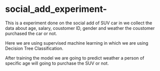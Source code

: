 # social_add_experiment-

This is a experiment done on the social add of SUV car in we collect the data about age, salary, coustomer ID, gender and weather the coustomer purchased the car or not.

Here we are using supervised machine learning in which we are using Decision Tree Classification.

After training the model we are going to predict weather a person of specific age will going to purchase the SUV or not.
